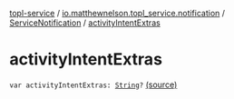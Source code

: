 [topl-service](../../index.md) / [io.matthewnelson.topl_service.notification](../index.md) / [ServiceNotification](index.md) / [activityIntentExtras](./activity-intent-extras.md)

# activityIntentExtras

`var activityIntentExtras: `[`String`](https://kotlinlang.org/api/latest/jvm/stdlib/kotlin/-string/index.html)`?` [(source)](https://github.com/05nelsonm/TorOnionProxyLibrary-Android/blob/master/topl-service/src/main/java/io/matthewnelson/topl_service/notification/ServiceNotification.kt#L107)